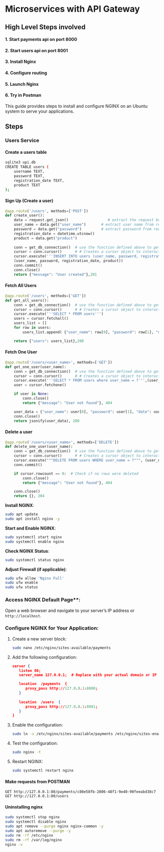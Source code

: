 # Microservices with API Gateway
## High Level Steps involved
#### 1. Start payments api on port 8000
#### 2. Start users api on port 8001
#### 3. Install Nginx
#### 4. Configure routing
#### 5. Launch Nginx
#### 6. Try in Postman

This guide provides steps to install and configure NGINX on an Ubuntu system to serve your applications.

## Steps
### Users Service
#### Create a users table
```bash
sqlite3 upi.db
CREATE TABLE users (
    username TEXT,
    password TEXT,
    registration_date TEXT,
    product TEXT
);
```
#### Sign Up (Create a user)
```python
@app.route('/users', methods=['POST'])
def create_user():
	data = request.get_json()				   # extract the request body and store it in variable "data"
	user_name = data.get("user_name")		# extract user name from request body
	password = data.get("password")			# extract password from request body
	registration_date = datetime.utcnow()
	product = data.get("product")
	
	conn = get_db_connection()	# use the function defined above to get a connection to DB
	cursor = conn.cursor()		# # Creates a cursor object to interact with the database.
	cursor.execute('''INSERT INTO users (user_name, password, registration_date, product) VALUES (?, ?, ?,?)''',
	(user_name, password, registration_date, product))
	conn.commit()
	conn.close()
	return {"message": "User created"},201
```

#### Fetch All Users
```python
@app.route('/users', methods=['GET'])
def get_all_users():
	conn = get_db_connection()	# use the function defined above to get a connection to DB
	cursor = conn.cursor()		# # Creates a cursor object to interact with the database.
	cursor.execute('''SELECT * FROM users''')
	users = cursor.fetchall()
	users_list = []
	for row in users:
		users_list.append( {"user_name": row[0], "password": row[1], "date": row[2], "product": row[3]})

	return {"users": users_list},200
```

#### Fetch One User
```python
@app.route('/users/<user_name>', methods=['GET'])
def get_one_user(user_name):
	conn = get_db_connection()	# use the function defined above to get a connection to DB
	cursor = conn.cursor()		# # Creates a cursor object to interact with the database.
	cursor.execute('''SELECT * FROM users where user_name = ?''',(user_name,))
	user = cursor.fetchone()

	if user is None:
		conn.close()
		return {"message": "User not found"}, 404

	user_data = {"user_name": user[0], "password": user[1], "date": user[2], "product": user[3]}
	conn.close()
	return jsonify(user_data), 200
```

#### Delete a user
```python
@app.route('/users/<user_name>', methods=['DELETE'])
def delete_one_user(user_name):
	conn = get_db_connection()	# use the function defined above to get a connection to DB
	cursor = conn.cursor()		# # Creates a cursor object to interact with the database.
	cursor.execute("""DELETE FROM users WHERE user_name = ?""", (user_name,))
	conn.commit()

	if cursor.rowcount == 0:  # Check if no rows were deleted
		conn.close()
		return {"message": "User not found"}, 404

	conn.close()
	return {}, 204
```


**Install NGINX**:
   ```bash
   sudo apt update
   sudo apt install nginx -y
   ```
**Start and Enable NGINX**:
   ```bash
   sudo systemctl start nginx
   sudo systemctl enable nginx
   ```

**Check NGINX Status**:
   ```bash
   sudo systemctl status nginx
   ```
**Adjust Firewall (if applicable)**:
   ```bash
   sudo ufw allow 'Nginx Full'
   sudo ufw enable
   sudo ufw status
   ```

   
### Access NGINX Default Page**:
   Open a web browser and navigate to your server’s IP address or `http://localhost`.

### Configure NGINX for Your Application:
   1. Create a new server block:
      ```bash
      sudo nano /etc/nginx/sites-available/payments
      ```
   3. Add the following configuration:
      ```json
      server {
         listen 80;
         server_name 127.0.0.1;  # Replace with your actual domain or IP
      
         location  /payments  {
            proxy_pass http://127.0.0.1:8000;
         }
         
         location  /users  {
            proxy_pass http://127.0.0.1:8001;
         }
      }
      ```
   4. Enable the configuration:
      ```bash
      sudo ln -s /etc/nginx/sites-available/payments /etc/nginx/sites-enabled/
      ```
   5. Test the configuration:
      ```bash
      sudo nginx -t
      ```
   7. Restart NGINX:
      ```bash
      sudo systemctl restart nginx
      ```

#### Make requests from POSTMAN
```url
GET http://127.0.0.1:80/payments/c80e58fb-2806-48f1-9e40-90feeabd38c7
GET http://127.0.0.1:80/users
```


#### Uninstalling nginx
```bash
sudo systemctl stop nginx
sudo systemctl disable nginx
sudo apt remove --purge nginx nginx-common -y
sudo apt autoremove --purge -y
sudo rm -rf /etc/nginx
sudo rm -rf /var/log/nginx
nginx -v
```

